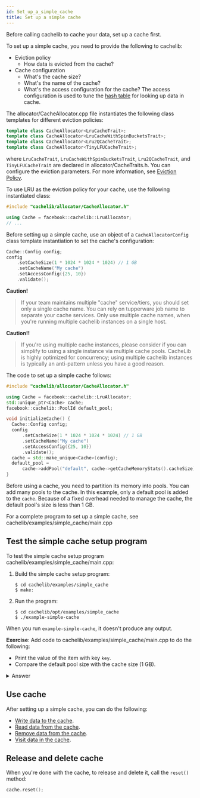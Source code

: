 ```yaml
---
id: Set_up_a_simple_cache
title: Set up a simple cache
---
```


Before calling cachelib to cache your data, set up a cache first.

To set up a simple cache, you need to provide the following to cachelib:

- Eviction policy
  - How data is evicted from the cache?
- Cache configuration
  - What's the cache size?
  - What's the name of the cache?
  - What's the access configuration for the cache? The access configuration is used to tune the [hash table](Configure_HashTable/ ) for looking up data in cache.

The allocator/CacheAllocator.cpp file instantiates the following class templates for different eviction policies:


```cpp
template class CacheAllocator<LruCacheTrait>;
template class CacheAllocator<LruCacheWithSpinBucketsTrait>;
template class CacheAllocator<Lru2QCacheTrait>;
template class CacheAllocator<TinyLFUCacheTrait>;
```


where `LruCacheTrait`, `LruCacheWithSpinBucketsTrait`, `Lru2QCacheTrait`, and `TinyLFUCacheTrait` are declared in allocator/CacheTraits.h. You can configure the eviction parameters. For more information, see [Eviction Policy](eviction_policy/ ).

To use LRU as the eviction policy for your cache, use the following instantiated class:

```cpp
#include "cachelib/allocator/CacheAllocator.h"

using Cache = facebook::cachelib::LruAllocator;
// ...
```


Before setting up a simple cache, use an object of a `CacheAllocatorConfig` class template instantiation to set the cache's configuration:


```cpp
Cache::Config config;
config
    .setCacheSize(1 * 1024 * 1024 * 1024) // 1 GB
    .setCacheName("My cache")
    .setAccessConfig({25, 10})
    .validate();
```


**Caution!**
> If your team maintains multiple "cache" service/tiers, you should set only a single cache name. You can rely on tupperware job name to separate your cache services. Only use multiple cache names, when you're running multiple cachelib instances on a single host.

**Caution!!**
> If you're using multiple cache instances, please consider if you can simplify to using a single instance via multiple cache pools. CacheLib is highly optimized for concurrency; using multiple cachelib instances is typically an anti-pattern unless you have a good reason.

The code to set up a simple cache follows:


```cpp
#include "cachelib/allocator/CacheAllocator.h"

using Cache = facebook::cachelib::LruAllocator;
std::unique_ptr<Cache> cache;
facebook::cachelib::PoolId default_pool;

void initializeCache() {
  Cache::Config config;
  config
      .setCacheSize(1 * 1024 * 1024 * 1024) // 1 GB
      .setCacheName("My cache")
      .setAccessConfig({25, 10})
      .validate();
  cache = std::make_unique<Cache>(config);
  default_pool =
      cache->addPool("default", cache->getCacheMemoryStats().cacheSize);
}

```


Before using a cache, you need to partition its memory into pools. You can add many pools to the cache. In this example, only a default pool is added to the `cache`. Because of a fixed overhead needed to manage the cache, the default pool's size is less than 1 GB.

For a complete program to set up a simple cache, see cachelib/examples/simple_cache/main.cpp

## Test the simple cache setup program

To test the simple cache setup program cachelib/examples/simple_cache/main.cpp:

1. Build the simple cache setup program:
   ```none
   $ cd cachelib/examples/simple_cache
   $ make:
   ```
3. Run the program:
   ```none
   $ cd cachelib/opt/examples/simple_cache
   $ ./example-simple-cache
   ```

When you run `example-simple-cache`, it doesn't produce any output.

**Exercise**: Add code to cachelib/examples/simple_cache/main.cpp to do the following:

- Print the value of the item with key `key`.
- Compare the default pool size with the cache size (1 GB).


<details><summary>Answer</summary>

```cpp
// ...
#include <iostream>  // add this
// ...

int main(int argc, char** argv) {
  // ...
  {
    // ...
    assert(sp == "value");

    // Add this statement to print the value of the item with key "key".
    std::cout << "value = " << sp << '\n';

    // Add the following code to compare the default pool size with the cache size.
    auto cache_size = 1024 * 1024 * 1024; // 1 GB
    auto default_pool_size = gCache_->getCacheMemoryStats().cacheSize;
    std::cout << "cache size = " << cache_size << '\n';
    std::cout << "default pool size = " << default_pool_size << '\n';
  }

  destroyCache();
}
```


</details>

## Use cache

After setting up a simple cache, you can do the following:
- [Write data to the cache](Write_data_to_cache/ ).
- [Read data from the cache](Read_data_from_cache/ ).
- [Remove data from the cache](Remove_data_from_cache/ ).
- [Visit data in the cache](Visit_data_in_cache/ ).

## Release and delete cache

When you're done with the cache, to release and delete it, call the `reset()` method:


```cpp
cache.reset();
```
